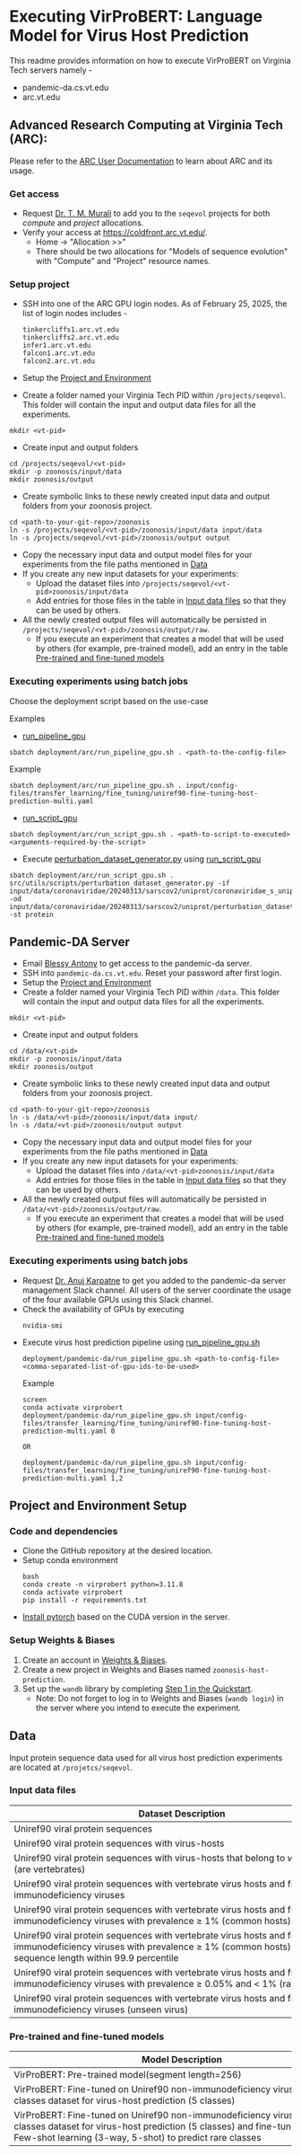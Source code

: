 # Executing VirProBERT: Language Model for Virus Host Prediction
This readme provides information on how to execute VirProBERT on Virginia Tech servers namely - 
- pandemic-da.cs.vt.edu
- arc.vt.edu

## Advanced Research Computing at Virginia Tech (ARC):
Please refer to the [ARC User Documentation](https://www.docs.arc.vt.edu/index.html) to learn about ARC and its usage.

### Get access
- Request [Dr. T. M. Murali](mailto:murali@cs.vt.edu) to add you to the `seqevol` projects for both _compute_ and _project_ allocations.
- Verify your access at https://coldfront.arc.vt.edu/. 
  - Home &rarr; "Allocation >>" 
  - There should be two allocations for "Models of sequence evolution" with "Compute" and "Project" resource names.

### Setup project
- SSH into one of the ARC GPU login nodes. As of February 25, 2025, the list of login nodes includes -
    ```
    tinkercliffs1.arc.vt.edu
    tinkercliffs2.arc.vt.edu
    infer1.arc.vt.edu
    falcon1.arc.vt.edu
    falcon2.arc.vt.edu
    ```
- Setup the [Project and Environment](#project-and-environment-setup)

- Create a folder named your Virginia Tech PID within `/projects/seqevol`. This folder will contain the input and output data files for all the experiments.
```shell
mkdir <vt-pid>
```
- Create input and output folders
```shell
cd /projects/seqevol/<vt-pid>
mkdir -p zoonosis/input/data
mkdir zoonosis/output
```
- Create symbolic links to these newly created input data and output folders from your zoonosis project.
```shell
cd <path-to-your-git-repo>/zoonosis
ln -s /projects/seqevol/<vt-pid>/zoonosis/input/data input/data
ln -s /projects/seqevol/<vt-pid>/zoonosis/output output
```
- Copy the necessary input data and output model files for your experiments from the file paths mentioned in [Data](#data)
- If you create any new input datasets for your experiments:
  - Upload the dataset files into `/projects/seqevol/<vt-pid>zoonosis/input/data`
  - Add entries for those files in the table in [Input data files](#input-data-files) so that they can be used by others. 
- All the newly created output files will automatically be persisted in `/projects/seqevol/<vt-pid>/zoonosis/output/raw`.
  - If you execute an experiment that creates a model that will be used by others (for example, pre-trained model), add an entry in the table [Pre-trained and fine-tuned models](#pre-trained-and-fine-tuned-models)

### Executing experiments using batch jobs
Choose the deployment script based on the use-case

Examples
- [run_pipeline_gpu](deployment/arc/run_pipeline_gpu.sh)
```shell
sbatch deployment/arc/run_pipeline_gpu.sh . <path-to-the-config-file>
```
Example
```shell
sbatch deployment/arc/run_pipeline_gpu.sh . input/config-files/transfer_learning/fine_tuning/uniref90-fine-tuning-host-prediction-multi.yaml
```

- [run_script_gpu](deployment/arc/run_script_gpu.sh)
```shell
sbatch deployment/arc/run_script_gpu.sh . <path-to-script-to-executed> <arguments-required-by-the-script>
```

- Execute [perturbation_dataset_generator.py](src/utils/scripts/perturbation_dataset_generator.py) using [run_script_gpu](deployment/arc/run_script_gpu.sh)
```shell
sbatch deployment/arc/run_script_gpu.sh . src/utils/scripts/perturbation_dataset_generator.py -if input/data/coronaviridae/20240313/sarscov2/uniprot/coronaviridae_s_uniprot_sars_cov_2.csv -od input/data/coronaviridae/20240313/sarscov2/uniprot/perturbation_dataset/multi -st protein
```

## Pandemic-DA Server
- Email [Blessy Antony](mailto:blessyantony@vt.edu) to get access to the pandemic-da server.
- SSH into `pandemic-da.cs.vt.edu`. Reset your password after first login.
- Setup the [Project and Environment](#project-and-environment-setup)
- Create a folder named your Virginia Tech PID within `/data`. This folder will contain the input and output data files for all the experiments.
```shell
mkdir <vt-pid>
```
- Create input and output folders
```shell
cd /data/<vt-pid>
mkdir -p zoonosis/input/data
mkdir zoonosis/output
```
- Create symbolic links to these newly created input data and output folders from your zoonosis project.
```shell
cd <path-to-your-git-repo>/zoonosis
ln -s /data/<vt-pid>/zoonosis/input/data input/
ln -s /data/<vt-pid>/zoonosis/output output
```
- Copy the necessary input data and output model files for your experiments from the file paths mentioned in [Data](#data)
- If you create any new input datasets for your experiments:
  - Upload the dataset files into `/data/<vt-pid>zoonosis/input/data`
  - Add entries for those files in the table in [Input data files](#input-data-files) so that they can be used by others. 
- All the newly created output files will automatically be persisted in `/data/<vt-pid>/zoonosis/output/raw`.
  - If you execute an experiment that creates a model that will be used by others (for example, pre-trained model), add an entry in the table [Pre-trained and fine-tuned models](#pre-trained-and-fine-tuned-models)

### Executing experiments using batch jobs
- Request [Dr. Anuj Karpatne](mailto:karpatne@vt.edu) to get you added to the pandemic-da server management Slack channel. 
All users of the server coordinate the usage of the four available GPUs using this Slack channel.
- Check the availability of GPUs by executing 
  ```
  nvidia-smi
  ```
- Execute virus host prediction pipeline using [run_pipeline_gpu.sh](deployment/pandemic-da/run_pipeline_gpu.sh)
  ```shell
  deployment/pandemic-da/run_pipeline_gpu.sh <path-to-config-file> <comma-separated-list-of-gpu-ids-to-be-used>
  ```
  Example
  ```shell
  screen
  conda activate virprobert
  deployment/pandemic-da/run_pipeline_gpu.sh input/config-files/transfer_learning/fine_tuning/uniref90-fine-tuning-host-prediction-multi.yaml 0
  
  OR
  
  deployment/pandemic-da/run_pipeline_gpu.sh input/config-files/transfer_learning/fine_tuning/uniref90-fine-tuning-host-prediction-multi.yaml 1,2
  ```
  
## Project and Environment Setup
### Code and dependencies
- Clone the GitHub repository at the desired location.
- Setup conda environment 
    ```shell
    bash
    conda create -n virprobert python=3.11.8
    conda activate virprobert
    pip install -r requirements.txt
    ```
- [Install pytorch](https://pytorch.org/get-started/locally/) based on the CUDA version in the server.

### Setup Weights & Biases
1. Create an account in [Weights & Biases](https://wandb.ai/site/).
2. Create a new project in Weights and Biases named `zoonosis-host-prediction`.
3. Set up the `wandb` library by completing [Step 1 in the Quickstart](https://wandb.ai/quickstart?utm_source=app-resource-center&utm_medium=app&utm_term=quickstart).
    - Note: Do not forget to log in to Weights and Biases (`wandb login`) in the server where you intend to execute the experiment.

## Data
Input protein sequence data used for all virus host prediction experiments are located at `/projetcs/seqevol`.

### Input data files

| <div style="width:600px">Dataset Description</div>                                                                                                                                    | File Path in ARC                                                                                                                                                                            | File Path in Pandemic-DA                                                                                                                                                        |
|---------------------------------------------------------------------------------------------------------------------------------------------------------------------------------------|---------------------------------------------------------------------------------------------------------------------------------------------------------------------------------------------|---------------------------------------------------------------------------------------------------------------------------------------------------------------------------------|
| Uniref90 viral protein sequences                                                                                                                                                      | `/projects/seqevol/blessyantony/zoonosis/input/data/uniref90/20240131/uniref90_viridae.csv`                                                                                                 | `/data/blessyantony/zoonosis/input/data/uniref90/20240131/uniref90_viridae.csv`                                                                                                 |
| Uniref90 viral protein sequences with virus-hosts                                                                                                                                     | `/projects/seqevol/blessyantony/zoonosis/input/data/uniref90/20240131/uniref90_viridae_embl_hosts_pruned.csv`                                                                               | `/data/blessyantony/zoonosis/input/data/uniref90/20240131/uniref90_viridae_embl_hosts_pruned.csv`                                                                               |
| Uniref90 viral protein sequences with virus-hosts that belong to _vertebrata_ (are vertebrates)                                                                                       | `/projects/seqevol/blessyantony/zoonosis/input/data/uniref90/20240131/uniref90_viridae_embl_hosts_pruned_metadata_species_vertebrates.csv`                                                  | `/data/blessyantony/zoonosis/input/data/uniref90/20240131/uniref90_viridae_embl_hosts_pruned_metadata_species_vertebrates.csv`                                                  |
| Uniref90 viral protein sequences with vertebrate virus hosts and from non-immunodeficiency viruses                                                                                    | `/projects/seqevol/blessyantony/zoonosis/input/data/uniref90/20240131/uniref90_viridae_embl_hosts_pruned_metadata_species_vertebrates_w_seq_non_idv.csv`                                    | `/data/blessyantony/zoonosis/input/data/uniref90/20240131/uniref90_viridae_embl_hosts_pruned_metadata_species_vertebrates_w_seq_non_idv.csv`                                    |
| Uniref90 viral protein sequences with vertebrate virus hosts and from non-immunodeficiency viruses with prevalence $\ge$ 1% (common hosts)                                            | `/projects/seqevol/blessyantony/zoonosis/input/data/uniref90/20240131/uniref90_viridae_embl_hosts_pruned_metadata_species_vertebrates_w_seq_non_idv_t0.01_c5.csv`                           | `/data/blessyantony/zoonosis/input/data/uniref90/20240131/uniref90_viridae_embl_hosts_pruned_metadata_species_vertebrates_w_seq_non_idv_t0.01_c5.csv`                           |
| Uniref90 viral protein sequences with vertebrate virus hosts and from non-immunodeficiency viruses with prevalence $\ge$ 1% (common hosts) and sequence length within 99.9 percentile | `/projects/seqevol/blessyantony/zoonosis/input/data/uniref90/20240131/uniref90_viridae_embl_hosts_pruned_metadata_species_vertebrates_w_seq_non_idv_t0.01_c5_seq_len_in_99.9percentile.csv` | `/data/blessyantony/zoonosis/input/data/uniref90/20240131/uniref90_viridae_embl_hosts_pruned_metadata_species_vertebrates_w_seq_non_idv_t0.01_c5_seq_len_in_99.9percentile.csv` |
| Uniref90 viral protein sequences with vertebrate virus hosts and from non-immunodeficiency viruses with prevalence $\ge$ 0.05% and $<$ 1% (rare hosts)                                | `/projects/seqevol/blessyantony/zoonosis/input/data/uniref90/20240131/uniref90_viridae_embl_hosts_pruned_metadata_species_vertebrates_w_seq_non_idv_lt_1_gte_0.05_prcnt_prevalence.csv`     | `/data/blessyantony/zoonosis/input/data/uniref90/20240131/uniref90_viridae_embl_hosts_pruned_metadata_species_vertebrates_w_seq_non_idv_lt_1_gte_0.05_prcnt_prevalence.csv`     |
| Uniref90 viral protein sequences with vertebrate virus hosts and from immunodeficiency viruses (unseen virus)                                                                         | `/projects/seqevol/blessyantony/zoonosis/input/data/uniref90/20240131/uniref90_viridae_embl_hosts_pruned_metadata_species_vertebrates_w_seq_idv.csv`                                        | `/data/blessyantony/zoonosis/input/data/uniref90/20240131/uniref90_viridae_embl_hosts_pruned_metadata_species_vertebrates_w_seq_idv.csv`                                        | 

### Pre-trained and fine-tuned models
| <div style="width:600px">Model Description</div>                                                                                                                                                          | File Path in ARC                                                                                                                                                                                                                                                                                        | File Path in Pandemic-DA                                                                                                                                                                                                                                                                    |
|-----------------------------------------------------------------------------------------------------------------------------------------------------------------------------------------------------------|---------------------------------------------------------------------------------------------------------------------------------------------------------------------------------------------------------------------------------------------------------------------------------------------------------|---------------------------------------------------------------------------------------------------------------------------------------------------------------------------------------------------------------------------------------------------------------------------------------------|
| VirProBERT: Pre-trained model(segment length=256)                                                                                                                                                         | `/projects/seqevol/blessyantony/zoonosis/output/raw/uniref90-viridae/pre-training/mlm/20240821/transformer_encoder-l_6-h_8-lr1e-4_msl256_b512_splitseq_mlm_vs30cls_allemb_itr0.pth`                                                                                                                     | `/data/blessyantony/zoonosis/output/raw/uniref90-viridae/pre-training/mlm/20240821/transformer_encoder-l_6-h_8-lr1e-4_msl256_b512_splitseq_mlm_vs30cls_allemb_itr0.pth`                                                                                                                     |
| VirProBERT: Fine-tuned on Uniref90 non-immunodeficiency virus common classes dataset for virus-host prediction (5 classes)                                                                                | `/projects/seqevol/blessyantony/zoonosis/output/raw/uniref90_embl_vertebrates_non_idv_t0.01_c5_seq_len_in_99.9percentile/20240826/host_multi/fine_tuning_hybrid_cls/mlm_tfenc_l6_h8_lr1e-4_uniref90viridae_msl256s64allemb_vs30cls_batchnorm_hybrid_attention_msl256s64ae_fnn_2l_d1024_lr1e-4_itr4.pth` | `/data/blessyantony/zoonosis/output/raw/uniref90_embl_vertebrates_non_idv_t0.01_c5_seq_len_in_99.9percentile/20240826/host_multi/fine_tuning_hybrid_cls/mlm_tfenc_l6_h8_lr1e-4_uniref90viridae_msl256s64allemb_vs30cls_batchnorm_hybrid_attention_msl256s64ae_fnn_2l_d1024_lr1e-4_itr4.pth` |
| VirProBERT: Fine-tuned on Uniref90 non-immunodeficiency virus common classes dataset for virus-host prediction (5 classes) and fine-tuned using Few-shot learning (3-way, 5-shot) to predict rare classes | `/projects/seqevol/blessyantony/zoonosis/output/raw/uniref90_embl_vertebrates_non_idv/20240928/host_multi/few_shot_learning/fsl_tr_w3s5q10_te_w3s5q-1_e100b32_split70-10-20_hybrid-attention_sl256st64vs30cls_fnn_2l_d1024_lr1e-4_itr4.pth`                                                             | `/data/blessyantony/zoonosis/output/raw/uniref90_embl_vertebrates_non_idv/20240928/host_multi/few_shot_learning/fsl_tr_w3s5q10_te_w3s5q-1_e100b32_split70-10-20_hybrid-attention_sl256st64vs30cls_fnn_2l_d1024_lr1e-4_itr4.pth`                                                             |